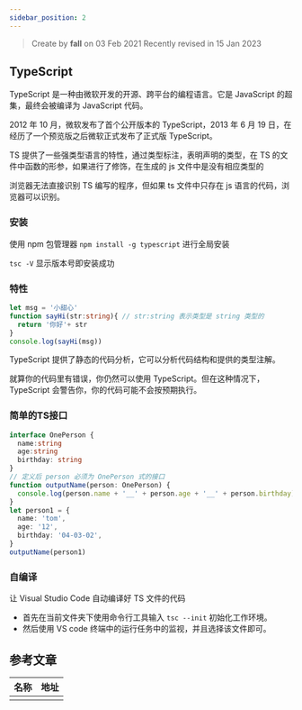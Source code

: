 ```yaml
---
sidebar_position: 2
---
```


> Create by **fall** on 03 Feb 2021
> Recently revised in 15 Jan 2023

## TypeScript

TypeScript 是一种由微软开发的开源、跨平台的编程语言。它是 JavaScript 的超集，最终会被编译为 JavaScript 代码。

2012 年 10 月，微软发布了首个公开版本的 TypeScript，2013 年 6 月 19 日，在经历了一个预览版之后微软正式发布了正式版 TypeScript。

TS 提供了一些强类型语言的特性，通过类型标注，表明声明的类型，在 TS 的文件中函数的形参，如果进行了修饰，在生成的 js 文件中是没有相应类型的

浏览器无法直接识别 TS 编写的程序，但如果 ts 文件中只存在 js 语言的代码，浏览器可以识别。

### 安装

使用 npm 包管理器 `npm install -g typescript` 进行全局安装

`tsc -V` 显示版本号即安装成功

### 特性

```ts
let msg = '小甜心'
function sayHi(str:string){ // str:string 表示类型是 string 类型的
  return '你好'+ str
}
console.log(sayHi(msg))
```

TypeScript 提供了静态的代码分析，它可以分析代码结构和提供的类型注解。

就算你的代码里有错误，你仍然可以使用 TypeScript。但在这种情况下，TypeScript 会警告你，你的代码可能不会按预期执行。

### 简单的TS接口

```ts
interface OnePerson {
  name:string
  age:string
  birthday: string
}
// 定义后 person 必须为 OnePerson 式的接口
function outputName(person: OnePerson) {
  console.log(person.name + '__' + person.age + '__' + person.birthday)
}
let person1 = {
  name: 'tom',
  age: '12',
  birthday: '04-03-02',
}
outputName(person1)
```

### 自编译

让 Visual Studio Code 自动编译好 TS 文件的代码

- 首先在当前文件夹下使用命令行工具输入 `tsc --init` 初始化工作环境。
- 然后使用 VS code 终端中的运行任务中的监视，并且选择该文件即可。

## 参考文章

| 名称 | 地址 |
| ---- | ---- |
|      |      |

